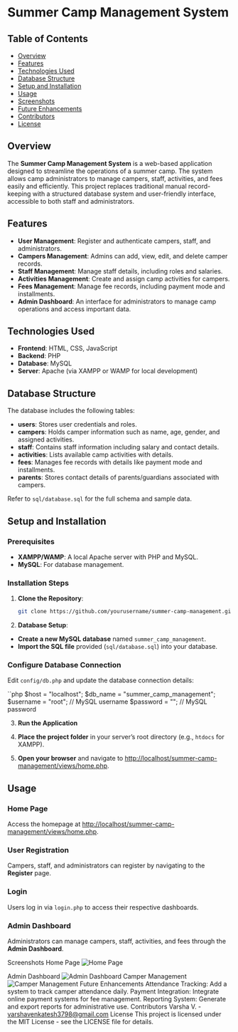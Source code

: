 # Summer Camp Management System

## Table of Contents
- [Overview](#overview)
- [Features](#features)
- [Technologies Used](#technologies-used)
- [Database Structure](#database-structure)
- [Setup and Installation](#setup-and-installation)
- [Usage](#usage)
- [Screenshots](#screenshots)
- [Future Enhancements](#future-enhancements)
- [Contributors](#contributors)
- [License](#license)

## Overview
The **Summer Camp Management System** is a web-based application designed to streamline the operations of a summer camp. The system allows camp administrators to manage campers, staff, activities, and fees easily and efficiently. This project replaces traditional manual record-keeping with a structured database system and user-friendly interface, accessible to both staff and administrators.

## Features
- **User Management**: Register and authenticate campers, staff, and administrators.
- **Campers Management**: Admins can add, view, edit, and delete camper records.
- **Staff Management**: Manage staff details, including roles and salaries.
- **Activities Management**: Create and assign camp activities for campers.
- **Fees Management**: Manage fee records, including payment mode and installments.
- **Admin Dashboard**: An interface for administrators to manage camp operations and access important data.

## Technologies Used
- **Frontend**: HTML, CSS, JavaScript
- **Backend**: PHP
- **Database**: MySQL
- **Server**: Apache (via XAMPP or WAMP for local development)

## Database Structure
The database includes the following tables:

- **users**: Stores user credentials and roles.
- **campers**: Holds camper information such as name, age, gender, and assigned activities.
- **staff**: Contains staff information including salary and contact details.
- **activities**: Lists available camp activities with details.
- **fees**: Manages fee records with details like payment mode and installments.
- **parents**: Stores contact details of parents/guardians associated with campers.

Refer to `sql/database.sql` for the full schema and sample data.

## Setup and Installation

### Prerequisites
- **XAMPP/WAMP**: A local Apache server with PHP and MySQL.
- **MySQL**: For database management.

### Installation Steps

1. **Clone the Repository**:
   ```bash
   git clone https://github.com/yourusername/summer-camp-management.git

2. **Database Setup**:

- **Create a new MySQL database** named `summer_camp_management`.
- **Import the SQL file** provided (`sql/database.sql`) into your database.

### Configure Database Connection

Edit `config/db.php` and update the database connection details:

``php
$host = "localhost";
$db_name = "summer_camp_management";
$username = "root"; // MySQL username
$password = "";      // MySQL password

3. **Run the Application**

1. **Place the project folder** in your server’s root directory (e.g., `htdocs` for XAMPP).
2. **Open your browser** and navigate to [http://localhost/summer-camp-management/views/home.php](http://localhost/summer-camp-management/views/home.php).

## Usage

### Home Page
Access the homepage at [http://localhost/summer-camp-management/views/home.php](http://localhost/summer-camp-management/views/home.php).

### User Registration
Campers, staff, and administrators can register by navigating to the **Register** page.

### Login
Users log in via `login.php` to access their respective dashboards.

### Admin Dashboard
Administrators can manage campers, staff, activities, and fees through the **Admin Dashboard**.

Screenshots
Home Page
![Home Page](https://github.com/VarshaVenky/summer-camp-management/blob/master/assets/images/Homepage.png)

Admin Dashboard
![Admin Dashboard](https://github.com/VarshaVenky/summer-camp-management/blob/master/assets/images/Adminhomepage.png)
Camper Management
![Camper Management](https://github.com/VarshaVenky/summer-camp-management/blob/master/assets/images/Camperenrollment.png)
Future Enhancements
Attendance Tracking: Add a system to track camper attendance daily.
Payment Integration: Integrate online payment systems for fee management.
Reporting System: Generate and export reports for administrative use.
Contributors
Varsha V. - varshavenkatesh3798@gmail.com
License
This project is licensed under the MIT License - see the LICENSE file for details.

